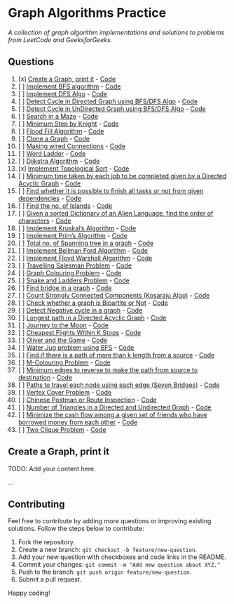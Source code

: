 # Graph Algorithms Practice

<i>A collection of graph algorithm implementations and solutions to problems from LeetCode and GeeksforGeeks. </i>

## Questions

1. [x] [Create a Graph, print it](#create-a-graph-print-it) - [Code](#)
2. [ ] [Implement BFS algorithm](#implement-bfs-algorithm) - [Code](#)
3. [ ] [Implement DFS Algo](#implement-dfs-algo) - [Code](#)
4. [ ] [Detect Cycle in Directed Graph using BFS/DFS Algo](#detect-cycle-in-directed-graph-using-bfsdfs-algo) - [Code](#)
5. [ ] [Detect Cycle in UnDirected Graph using BFS/DFS Algo](#detect-cycle-in-undirected-graph-using-bfsdfs-algo) - [Code](#)
6. [ ] [Search in a Maze](#search-in-a-maze) - [Code](#)
7. [ ] [Minimum Step by Knight](#minimum-step-by-knight) - [Code](#)
8. [ ] [Flood Fill Algorithm](#flood-fill-algorithm) - [Code](#)
9. [ ] [Clone a Graph](#clone-a-graph) - [Code](#)
10. [ ] [Making wired Connections](#making-wired-connections) - [Code](#)
11. [ ] [Word Ladder](#word-ladder) - [Code](#)
12. [ ] [Dijkstra Algorithm](#dijkstra-algorithm) - [Code](#)
13. [x] [Implement Topological Sort](#implement-topological-sort) - [Code](/Graphs/TopologicalSort.cpp)
14. [ ] [Minimum time taken by each job to be completed given by a Directed Acyclic Graph](#minimum-time-taken-by-each-job-to-be-completed-given-by-a-directed-acyclic-graph) - [Code](#)
15. [ ] [Find whether it is possible to finish all tasks or not from given dependencies](#find-whether-it-is-possible-to-finish-all-tasks-or-not-from-given-dependencies) - [Code](#)
16. [ ] [Find the no. of Islands](#find-the-no-of-islands) - [Code](#)
17. [ ] [Given a sorted Dictionary of an Alien Language, find the order of characters](#given-a-sorted-dictionary-of-an-alien-language-find-order-of-characters) - [Code](#)
18. [ ] [Implement Kruskal’s Algorithm](#implement-kruskals-algorithm) - [Code](#)
19. [ ] [Implement Prim’s Algorithm](#implement-prims-algorithm) - [Code](#)
20. [ ] [Total no. of Spanning tree in a graph](#total-no-of-spanning-tree-in-a-graph) - [Code](#)
21. [ ] [Implement Bellman Ford Algorithm](#implement-bellman-ford-algorithm) - [Code](#)
22. [ ] [Implement Floyd Warshall Algorithm](#implement-floyd-warshall-algorithm) - [Code](#)
23. [ ] [Travelling Salesman Problem](#travelling-salesman-problem) - [Code](#)
24. [ ] [Graph Colouring Problem](#graph-colouring-problem) - [Code](#)
25. [ ] [Snake and Ladders Problem](#snake-and-ladders-problem) - [Code](#)
26. [ ] [Find bridge in a graph](#find-bridge-in-a-graph) - [Code](#)
27. [ ] [Count Strongly Connected Components (Kosaraju Algo)](#count-strongly-connected-components-kosaraju-algo) - [Code](#)
28. [ ] [Check whether a graph is Bipartite or Not](#check-whether-a-graph-is-bipartite-or-not) - [Code](#)
29. [ ] [Detect Negative cycle in a graph](#detect-negative-cycle-in-a-graph) - [Code](#)
30. [ ] [Longest path in a Directed Acyclic Graph](#longest-path-in-a-directed-acyclic-graph) - [Code](#)
31. [ ] [Journey to the Moon](#journey-to-the-moon) - [Code](#)
32. [ ] [Cheapest Flights Within K Stops](#cheapest-flights-within-k-stops) - [Code](#)
33. [ ] [Oliver and the Game](#oliver-and-the-game) - [Code](#)
34. [ ] [Water Jug problem using BFS](#water-jug-problem-using-bfs) - [Code](#)
35. [ ] [Find if there is a path of more than k length from a source](#find-if-there-is-a-path-of-more-than-k-length-from-a-source) - [Code](#)
36. [ ] [M-Colouring Problem](#m-colouring-problem) - [Code](#)
37. [ ] [Minimum edges to reverse to make the path from source to destination](#minimum-edges-to-reverse-to-make-the-path-from-source-to-destination) - [Code](#)
38. [ ] [Paths to travel each node using each edge (Seven Bridges)](#paths-to-travel-each-node-using-each-edge-seven-bridges) - [Code](#)
39. [ ] [Vertex Cover Problem](#vertex-cover-problem) - [Code](#)
40. [ ] [Chinese Postman or Route Inspection](#chinese-postman-or-route-inspection) - [Code](#)
41. [ ] [Number of Triangles in a Directed and Undirected Graph](#number-of-triangles-in-a-directed-and-undirected-graph) - [Code](#)
42. [ ] [Minimize the cash flow among a given set of friends who have borrowed money from each other](#minimize-the-cash-flow-among-a-given-set-of-friends-who-have-borrowed-money-from-each-other) - [Code](#)
43. [ ] [Two Clique Problem](#two-clique-problem) - [Code](#)

## Create a Graph, print it

TODO: Add your content here.

...

## Contributing

Feel free to contribute by adding more questions or improving existing solutions. Follow the steps below to contribute:

1. Fork the repository.
2. Create a new branch: `git checkout -b feature/new-question`.
3. Add your new question with checkboxes and code links in the README.
4. Commit your changes: `git commit -m "Add new question about XYZ."`
5. Push to the branch: `git push origin feature/new-question`.
6. Submit a pull request.

Happy coding!
